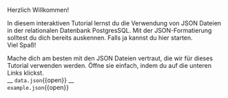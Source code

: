 Herzlich Willkommen!

In diesem interaktiven Tutorial lernst du die Verwendung von JSON Dateien in der relationalen Datenbank PostgresSQL.
Mit der JSON-Formatierung solltest du dich bereits auskennen. Falls ja kannst du hier starten.  
Viel Spaß!

Mache dich am besten mit den JSON Dateien vertraut, die wir für dieses Tutorial verwenden werden.
Öffne sie einfach, indem du auf die unteren Links klickst.  
__ `data.json`{{open}} __  
`example.json`{{open}} 
